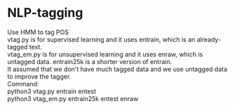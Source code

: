 # NLP-tagging
Use HMM to tag POS  
vtag.py is for supervised learning and it uses entrain, which is an already-tagged text.  
vtag_em.py is for unsupervised learning and it uses enraw, which is untagged data. entrain25k is a shorter version of entrain.   
It assumed that we don't have much tagged data and we use untagged data to improve the tagger.  
Command:  
python3 vtag.py entrain entest  
python3 vtag_em.py entrain25k entest enraw
